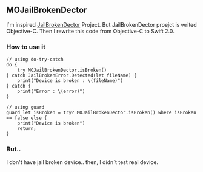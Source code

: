 ## MOJailBrokenDector

I`m inspired [JailBrokenDector](https://github.com/0dayZh/JailbrokenDetector) Project. But JailBrokenDector proejct is writed Objective-C. Then I rewrite this code from Objective-C to Swift 2.0.

### How to use it

	// using do-try-catch
	do {
		try MOJailBrokenDector.isBroken()
	} catch JailBrokenError.Detected(let fileName) {
		print("Device is broken : \(fileName)")
	} catch {
		print("Error : \(error)")
	}

	// using guard
	guard let isBroken = try? MOJailBrokenDector.isBroken() where isBroken == false else {
	    print("Device is broken")
	    return;
	}

### But..

I don't have jail broken device.. then, I didn`t test real device.